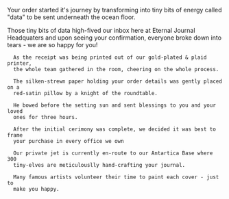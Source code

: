 Your order started it's journey by transforming into tiny bits of energy called "data" to be sent underneath the ocean floor.

Those tiny bits of data high-fived our inbox here at Eternal Journal
Headquaters and upon seeing your confirmation, everyone broke down into
tears - we are so happy for you!

      As the receipt was being printed out of our gold-plated & plaid printer,
      the whole team gathered in the room, cheering on the whole process.

      The silken-strewn paper holding your order details was gently placed on a
      red-satin pillow by a knight of the roundtable.

      He bowed before the setting sun and sent blessings to you and your loved
      ones for three hours.

      After the initial cerimony was complete, we decided it was best to frame
      your purchase in every office we own

      Our private jet is currently en-route to our Antartica Base where 300
      tiny-elves are meticulouslly hand-crafting your journal.

      Many famous artists volunteer their time to paint each cover - just to
      make you happy.

